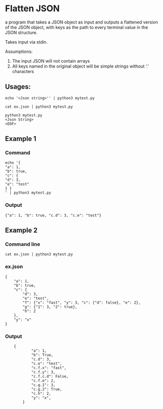 # Flatten JSON 

a program that takes a JSON object as input and outputs a flattened version of the JSON object, with keys as the path to every terminal value in the JSON
structure. 

Takes input via stdin.

Assumptions:
1. The input JSON will not contain arrays
2. All keys named in the original object will be simple strings without ‘.’ characters

## Usages:
```
echo '<Json string>'' | python3 mytest.py
```

```
cat ex.json | python3 mytest.py
```

```
python3 mytest.py
<Json String>
<EOF>
```

## Example 1
### Command 
```
echo '{
"a": 1,
"b": true,
"c": {
"d": 3,
"e": "test"
} }
' | python3 mytest.py
```

### Output 
```
{"a": 1, "b": true, "c.d": 3, "c.e": "test"}
```

## Example 2
### Command line

    cat ex.json | python3 mytest.py


### ex.json
```
{
    "a": 1,
    "b": true,
    "c": {
        "d": 3,
        "e": "test",
        "f": {"x": "fast", "y": 3, "c": {"d": false}, "e": 2},
        "g": {"1": 3, "2": true},
        "h": 2
    },
    "y": "x"
}
```

### Output
```
    {
		    "a": 1,
		    "b": True,
		    "c.d": 3,
		    "c.e": "test",
		    "c.f.x": "fast",
		    "c.f.y": 3,
		    "c.f.c.d": False,
		    "c.f.e": 2,
		    "c.g.1": 3,
		    "c.g.2": True,
		    "c.h": 2,
		    "y": "x",
		}
```		
